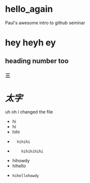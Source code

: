 # hello_again
Paul's awesome intro to github seminar

# hey heyh  ey
## heading number too
### 三

*太字*
=======

uh oh i changed the file

* hi
* hi
*   hihi
*       hihihi
*         hihihihihi
*   hihowdy
*   hihello
*     hihellohowdy
